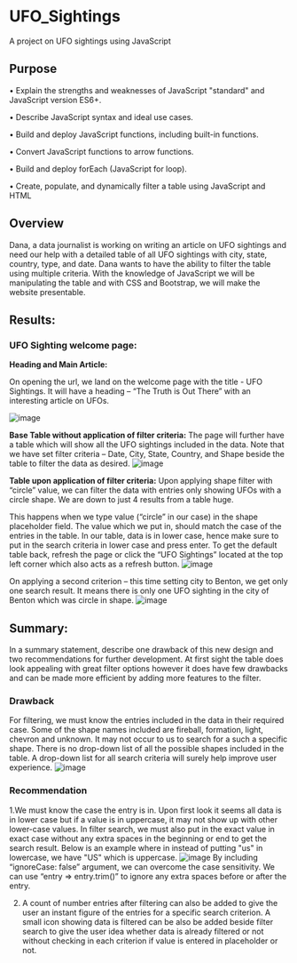 # UFO_Sightings

A project on UFO sightings using JavaScript

## Purpose
 
•	Explain the strengths and weaknesses of JavaScript "standard" and JavaScript version ES6+.

•	Describe JavaScript syntax and ideal use cases.

•	Build and deploy JavaScript functions, including built-in functions.

•	Convert JavaScript functions to arrow functions.

•	Build and deploy forEach (JavaScript for loop).

•	Create, populate, and dynamically filter a table using JavaScript and HTML

## Overview

Dana, a data journalist is working on writing an article on UFO sightings and need our help with a detailed table of all UFO sightings with city, state, country, type, and date. Dana wants to have the ability to filter the table using multiple criteria. With the knowledge of JavaScript we will be manipulating the table and with CSS and Bootstrap, we will make the website presentable. 

## Results: 

### UFO Sighting welcome page: 

**Heading and Main Article:**

On opening the url, we land on the welcome page with the title - UFO Sightings. It will have a heading – “The Truth is Out There” with an interesting article on UFOs.

![image](https://user-images.githubusercontent.com/108366412/190507380-09b5e79f-ddfa-435e-bda0-6b630dba84e9.png)
 
**Base Table without application of filter criteria:**
The page will further have a table which will show all the UFO sightings included in the data. Note that we have set filter criteria – Date, City, State, Country, and Shape beside the table to filter the data as desired. 
![image](https://user-images.githubusercontent.com/108366412/190507430-4ea21c68-b1ed-4ca5-9f83-208bc2c93e51.png)
 
**Table upon application of filter criteria:**
Upon applying shape filter with “circle” value, we can filter the data with entries only showing UFOs with a circle shape. We are down to just 4 results from a table huge. 

This happens when we type value (“circle” in our case) in the shape placeholder field. The value which we put in, should match the case of the entries in the table. In our table, data is in lower case, hence make sure to put in the search criteria in lower case and press enter. To get the default table back, refresh the page or click the “UFO Sightings” located at the top left corner which also acts as a refresh button. 
![image](https://user-images.githubusercontent.com/108366412/190507508-2461d4a7-6756-4b46-857c-6de3287a1e9d.png)

On applying a second criterion – this time setting city to Benton, we get only one search result. It means there is only one UFO sighting in the city of Benton which was circle in shape. 
![image](https://user-images.githubusercontent.com/108366412/190507542-813cc3f1-0d20-4230-b868-bd7e2fba7c71.png)
 
## Summary:
In a summary statement, describe one drawback of this new design and two recommendations for further development.
At first sight the table does look appealing with great filter options however it does have few drawbacks and can be made more efficient by adding more features to the filter.

### Drawback
For filtering, we must know the entries included in the data in their required case. Some of the shape names included are fireball, formation, light, chevron and unknown. It may not occur to us to search for a such a specific shape. There is no drop-down list of all the possible shapes included in the table. A drop-down list for all search criteria will surely help improve user experience. 
![image](https://user-images.githubusercontent.com/108366412/190508962-121e5e44-64d5-4ad4-88fa-85f6cae0cbdc.png)


### Recommendation

1.We must know the case the entry is in. Upon first look it seems all data is in lower case but if a value is in uppercase, it may not show up with other lower-case values. In filter search, we must also put in the exact value in exact case without any extra spaces in the beginning or end to get the search result. Below is an example where in instead of putting "us" in lowercase, we have "US" which is uppercase.
![image](https://user-images.githubusercontent.com/108366412/190508982-14ce2a2a-62aa-478e-b260-93337ba60582.png)
By including “ignoreCase: false” argument, we can overcome the case sensitivity. We can use “entry => entry.trim()” to ignore any extra spaces before or after the entry. 
 
2. A count of number entries after filtering can also be added to give the user an instant figure of the entries for a specific search criterion. A small icon showing data is filtered can be also be added beside filter search to give the user idea whether data is already filtered or not without checking in each criterion if value is entered in placeholder or not.
